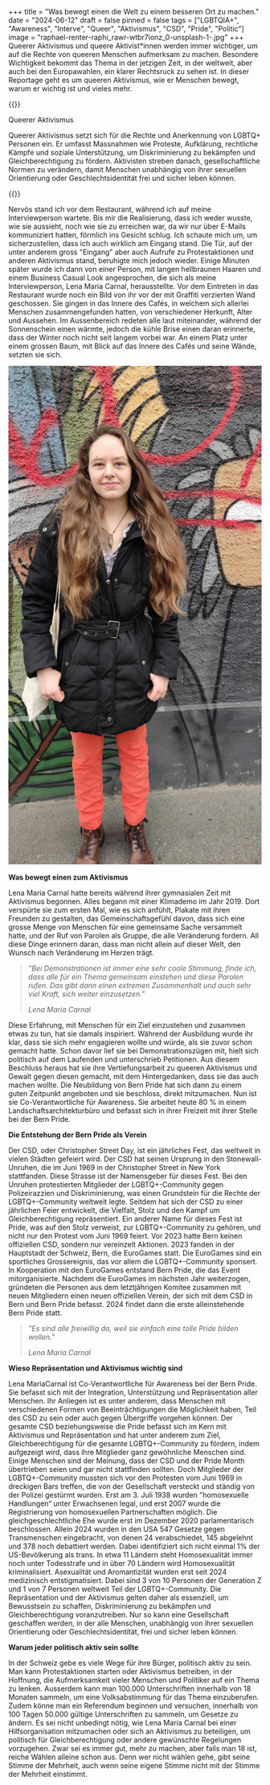 +++
title = "Was bewegt einen die Welt zu einem besseren Ort zu machen."
date = "2024-06-12"
draft = false
pinned = false
tags = ["LGBTQIA+", "Awareness", "Interve", "Queer", "Aktivismus", "CSD", "Pride", "Politic"]
image = "raphael-renter-raphi_rawr-wtbr7ionz_0-unsplash-1-.jpg"
+++
Queerer Aktivismus und queere Aktivist*innen werden immer wichtiger, um auf die Rechte von queeren Menschen aufmerksam zu machen. Besondere Wichtigkeit bekommt das Thema in der jetzigen Zeit, in der weltweit, aber auch bei den Europawahlen, ein klarer Rechtsruck zu sehen ist. In dieser Reportage geht es um queeren Aktivismus, wie er Menschen bewegt, warum er wichtig ist und vieles mehr.

{{<box>}}

Queerer Aktivismus

Queerer Aktivismus setzt sich für die Rechte und Anerkennung von LGBTQ+ Personen ein. Er umfasst Massnahmen wie Proteste, Aufklärung, rechtliche Kämpfe und soziale Unterstützung, um Diskriminierung zu bekämpfen und Gleichberechtigung zu fördern. Aktivisten streben danach, gesellschaftliche Normen zu verändern, damit Menschen unabhängig von ihrer sexuellen Orientierung oder Geschlechtsidentität frei und sicher leben können.

{{</box>}}

Nervös stand ich vor dem Restaurant, während ich auf meine Interviewperson wartete. Bis mir die Realisierung, dass ich weder wusste, wie sie aussieht, noch wie sie zu erreichen war, da wir nur über E-Mails kommuniziert hatten, förmlich ins Gesicht schlug. Ich schaute mich um, um sicherzustellen, dass ich auch wirklich am Eingang stand. Die Tür, auf der unter anderem gross "Eingang" aber auch Aufrufe zu Protestaktionen und anderen Aktivismus stand, beruhigte mich jedoch wieder. Einige Minuten später wurde ich dann von einer Person, mit langen hellbraunen Haaren und einem Business Casual Look angesprochen, die sich als meine Interviewperson, Lena Maria Carnal, herausstellte. Vor dem Eintreten in das Restaurant wurde noch ein Bild von ihr vor der mit Graffiti verzierten Wand geschossen. Sie gingen in das Innere des Cafés, in welchem sich allerlei Menschen zusammengefunden hatten, von verschiedener Herkunft, Alter und Aussehen. Im Aussenbereich redeten alle laut miteinander, während der Sonnenschein einen wärmte, jedoch die kühle Brise einen daran erinnerte, dass der Winter noch nicht seit langem vorbei war. An einem Platz unter einem grossen Baum, mit Blick auf das Innere des Cafés und seine Wände, setzten sie sich.

![](microsoftteams-image-41-.png "Lena Maria Carnal von Alex Rudovich")

**Was bewegt einen zum Aktivismus**

Lena Maria Carnal hatte bereits während ihrer gymnasialen Zeit mit Aktivismus begonnen. Alles begann mit einer Klimademo im Jahr 2019. Dort verspürte sie zum ersten Mal, wie es sich anfühlt, Plakate mit ihren Freunden zu gestalten, das Gemeinschaftsgefühl davon, dass sich eine grosse Menge von Menschen für eine gemeinsame Sache versammelt hatte, und der Ruf von Parolen als Gruppe, die alle Veränderung fordern. All diese Dinge erinnern daran, dass man nicht allein auf dieser Welt, den Wunsch nach Veränderung im Herzen trägt.

> *"Bei Demonstrationen ist immer eine sehr coole Stimmung, finde ich, dass alle für ein Thema gemeinsam einstehen und diese Parolen rufen. Das gibt dann einen extremen Zusammenhalt und auch sehr viel Kraft, sich weiter einzusetzen."*
>
> *Lena Maria Carnal*

Diese Erfahrung, mit Menschen für ein Ziel einzustehen und zusammen etwas zu tun, hat sie damals inspiriert. Während der Ausbildung wurde ihr klar, dass sie sich mehr engagieren wollte und würde, als sie zuvor schon gemacht hatte. Schon davor lief sie bei Demonstrationszügen mit, hielt sich politisch auf dem Laufenden und unterschrieb Petitionen. Aus diesem Beschluss heraus hat sie ihre Vertiefungsarbeit zu queeren Aktivismus und Gewalt gegen diesen gemacht, mit dem Hintergedanken, dass sie das auch machen wollte. Die Neubildung von Bern Pride hat sich dann zu einem guten Zeitpunkt angeboten und sie beschloss, direkt mitzumachen. Nun ist sie Co-Verantwortliche für Awareness. Sie arbeitet heute 80 % in einem Landschaftsarchitekturbüro und befasst sich in ihrer Freizeit mit ihrer Stelle bei der Bern Pride.

**Die Entstehung der Bern Pride als Verein**

Der CSD, oder Christopher Street Day, ist ein jährliches Fest, das weltweit in vielen Städten gefeiert wird. Der CSD hat seinen Ursprung in den Stonewall-Unruhen, die im Juni 1969 in der Christopher Street in New York stattfanden. Diese Strasse ist der Namensgeber für dieses Fest. Bei den Unruhen protestierten Mitglieder der LGBTQ+-Community gegen Polizeirazzien und Diskriminierung, was einen Grundstein für die Rechte der LGBTQ+-Community weltweit legte. Seitdem hat sich der CSD zu einer jährlichen Feier entwickelt, die Vielfalt, Stolz und den Kampf um Gleichberechtigung repräsentiert. Ein anderer Name für dieses Fest ist Pride, was auf den Stolz verweist, zur LGBTQ+-Community zu gehören, und nicht nur den Protest vom Juni 1969 feiert. Vor 2023 hatte Bern keinen offiziellen CSD, sondern nur vereinzelt Aktionen. 2023 fanden in der Hauptstadt der Schweiz, Bern, die EuroGames statt. Die EuroGames sind ein sportliches Grossereignis, das vor allem die LGBTQ+-Community sponsert. In Kooperation mit den EuroGames entstand Bern Pride, die das Event mitorganisierte. Nachdem die EuroGames im nächsten Jahr weiterzogen, gründeten die Personen aus dem letztjährigen Komitee zusammen mit neuen Mitgliedern einen neuen offiziellen Verein, der sich mit dem CSD in Bern und Bern Pride befasst. 2024 findet dann die erste alleinstehende Bern Pride statt.

> *"Es sind alle freiwillig da, weil sie einfach eine tolle Pride bilden wollen."*
>
> *Lena Maria Carnal*

**Wieso Repräsentation und Aktivismus wichtig sind**

Lena MariaCarnal ist Co-Verantwortliche für Awareness bei der Bern Pride. Sie befasst sich mit der Integration, Unterstützung und Repräsentation aller Menschen. Ihr Anliegen ist es unter anderem, dass Menschen mit verschiedenen Formen von Beeinträchtigungen die Möglichkeit haben, Teil des CSD zu sein oder auch gegen Übergriffe vorgehen können. Der gesamte CSD beziehungsweise die Pride befasst sich im Kern mit Aktivismus und Repräsentation und hat unter anderem zum Ziel, Gleichberechtigung für die gesamte LGBTQ+-Community zu fördern, indem aufgezeigt wird, dass ihre Mitglieder ganz gewöhnliche Menschen sind. Einige Menschen sind der Meinung, dass der CSD und der Pride Month übertrieben seien und gar nicht stattfinden sollten. Doch Mitglieder der LGBTQ+-Community mussten sich vor den Protesten vom Juni 1969 in dreckigen Bars treffen, die von der Gesellschaft versteckt und ständig von der Polizei gestürmt wurden. Erst am 3. Juli 1938 wurden "homosexuelle Handlungen“ unter Erwachsenen legal, und erst 2007 wurde die Registrierung von homosexuellen Partnerschaften möglich. Die gleichgeschlechtliche Ehe wurde erst im Dezember 2020 parlamentarisch beschlossen. Allein 2024 wurden in den USA 547 Gesetze gegen Transmenschen eingebracht, von denen 24 verabschiedet, 145 abgelehnt und 378 noch debattiert werden. Dabei identifiziert sich nicht einmal 1% der US-Bevölkerung als trans. In etwa 11 Ländern steht Homosexualität immer noch unter Todesstrafe und in über 70 Ländern wird Homosexualität kriminalisiert. Asexualität und Aromantizität wurden erst seit 2024 medizinisch entstigmatisiert. Dabei sind 3 von 10 Personen der Generation Z und 1 von 7 Personen weltweit Teil der LGBTQ+-Community. Die Repräsentation und der Aktivismus gelten daher als essenziell, um Bewusstsein zu schaffen, Diskriminierung zu bekämpfen und Gleichberechtigung voranzutreiben. Nur so kann eine Gesellschaft geschaffen werden, in der alle Menschen, unabhängig von ihrer sexuellen Orientierung oder Geschlechtsidentität, frei und sicher leben können.

**Warum jeder politisch aktiv sein sollte**

In der Schweiz gebe es viele Wege für ihre Bürger, politisch aktiv zu sein. Man kann Protestaktionen starten oder Aktivismus betreiben, in der Hoffnung, die Aufmerksamkeit vieler Menschen und Politiker auf ein Thema zu lenken. Ausserdem kann man 100.000 Unterschriften innerhalb von 18 Monaten sammeln, um eine Volksabstimmung für das Thema einzuberufen. Zudem könne man ein Referendum beginnen und versuchen, innerhalb von 100 Tagen 50.000 gültige Unterschriften zu sammeln, um Gesetze zu ändern. Es sei nicht unbedingt nötig, wie Lena Maria Carnal bei einer Hilfsorganisation mitzumachen oder sich an Aktivismus zu beteiligen, um politisch für Gleichberechtigung oder andere gewünschte Regelungen vorzugehen. Zwar sei es immer gut, mehr zu machen, aber falls man 18 ist, reiche Wählen alleine schon aus. Denn wer nicht wählen gehe, gibt seine Stimme der Mehrheit, auch wenn seine eigene Stimme nicht mit der Stimme der Mehrheit einstimmt.